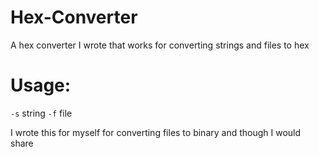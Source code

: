 # Hex-Converter
A hex converter I wrote that works for converting strings and files to hex 

# Usage:
`-s` string
`-f` file

I wrote this for myself for converting files to binary and though I would share

